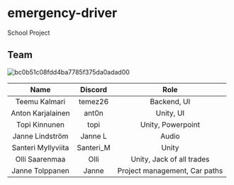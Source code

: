 # emergency-driver
School Project
## Team
![bc0b51c08fdd4ba7785f375da0adad00](https://github.com/user-attachments/assets/52ec1b51-f514-4a6b-9343-614f495909c0)

| Name               | Discord     | Role                           |
| :----:             | :----:      | :----:                         |
| Teemu Kalmari      | temez26     | Backend, UI                    |
| Anton Karjalainen  | ant0n       | Unity, UI                      |
| Topi Kinnunen      | topi        | Unity, Powerpoint              |
| Janne Lindström    | Janne L     | Audio                          |
| Santeri Myllyviita | Santeri_M   | Unity                          |
| Olli Saarenmaa     | Olli        | Unity, Jack of all trades      |
| Janne Tolppanen    | Janne       | Project management, Car paths  |
